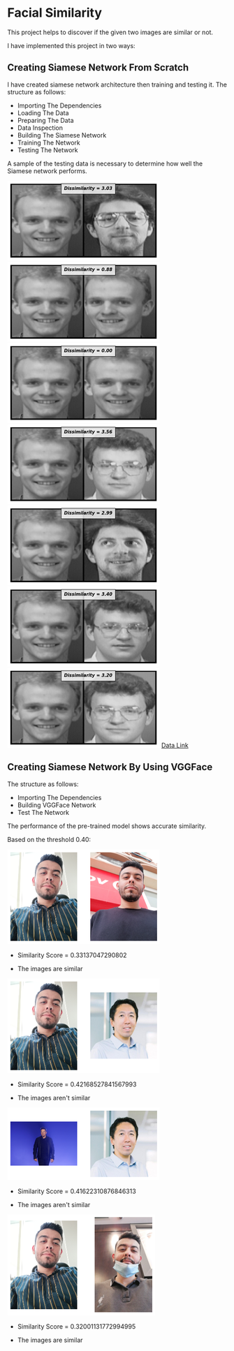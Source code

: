 # Facial Similarity
This project helps to discover if the given two images are similar or not.

I have implemented this project in two ways:

## Creating Siamese Network From Scratch
I have created siamese network architecture then training and testing it. The structure as follows:
- Importing The Dependencies
- Loading The Data
- Preparing The Data
- Data Inspection
- Building The Siamese Network
- Training The Network
- Testing The Network

A sample of the testing data is necessary to determine how well the Siamese network performs.

<img src='Images/Res1.png' alt='Siamese Result'>              
<img src='Images/Res2.png' alt='Siamese Result'>
<img src='Images/Res3.png' alt='Siamese Result'>
<img src='Images/Res6.png' alt='Siamese Result'>
<img src='Images/Res7.png' alt='Siamese Result'>
<img src='Images/Res8.png' alt='Siamese Result'>
<img src='Images/Res9.png' alt='Siamese Result'>
<a href='https://www.kaggle.com/datasets/kasikrit/att-database-of-faces'>Data Link</a>

## Creating Siamese Network By Using VGGFace 
The structure as follows:
- Importing The Dependencies
- Building VGGFace Network
- Test The Network

The performance of the pre-trained model shows accurate similarity.

Based on the threshold 0.40:

<img src='Images/Pre1.png' alt='VGGFace Result'>

- Similarity Score = 0.33137047290802

- The images are similar
<img src='Images/Pre2.png' alt='VGGFace Result'>

- Similarity Score = 0.42168527841567993

- The images aren't similar
<img src='Images/Pre3.png' alt='VGGFace Result'>

- Similarity Score = 0.41622310876846313

- The images aren't similar
<img src='Images/Pre4.png' alt='VGGFace Result'>

- Similarity Score = 0.32001131772994995

- The images are similar

